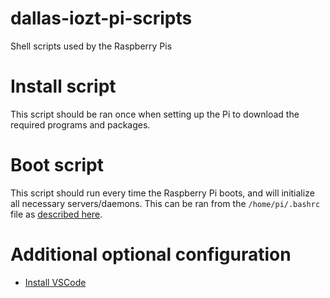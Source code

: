 # dallas-iozt-pi-scripts
Shell scripts used by the Raspberry Pis

# Install script

This script should be ran once when setting up the Pi to download the required programs and packages.

# Boot script

This script should run every time the Raspberry Pi boots, and will initialize all necessary servers/daemons. This can be ran from the `/home/pi/.bashrc` file as [described here](https://www.dexterindustries.com/howto/run-a-program-on-your-raspberry-pi-at-startup/#bash).

# Additional optional configuration

* [Install VSCode](https://code.visualstudio.com/docs/?dv=linuxarmhf_deb)
